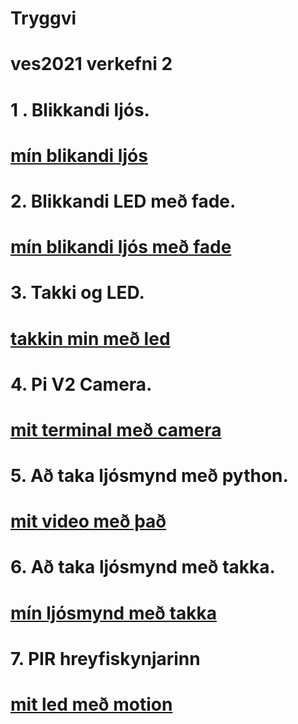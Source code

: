 # Tryggvi
# ves2021 verkefni 2


# 1 . Blikkandi ljós. 
# [mín blikandi ljós](https://www.youtube.com/watch?v=crXa31wJOCg)


# 2. Blikkandi LED með fade. 
# [mín blikandi ljós með fade](https://www.youtube.com/watch?v=F1WRJ6snw3s)

# 3. Takki og LED. 
# [takkin min með led](https://youtu.be/BX_hdv0Txf4)

# 4. Pi V2 Camera. 
# [mit terminal með camera](https://youtu.be/WdlS3xRY-Q0)

# 5. Að taka ljósmynd með python. 
# [mit video með það](https://youtu.be/Qpxed1qxJHc)


# 6. Að taka ljósmynd með takka. 
# [mín ljósmynd með takka](https://youtu.be/CdUHQwbrqVc)



# 7. PIR hreyfiskynjarinn
# [mit led með motion](https://youtu.be/AvznZfPOOas)
